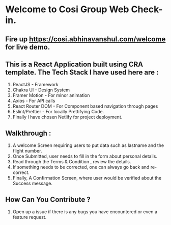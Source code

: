 # Welcome to Cosi Group Web Check-in.

## Fire up https://cosi.abhinavanshul.com/welcome for live demo.



## This is a React Application built using CRA template. The Tech Stack I have used here are :
1. ReactJS - Framework
2. Chakra UI - Design System
3. Framer Motion - For minor animation
4. Axios - For API calls
5. React Router DOM - For Component based navigation through pages
6. Eslint/Prettier - For locally Prettifying Code.
7. Finally I have chosen Netlify for project deployment.


## Walkthrough :
1. A welcome Screen requiring users to put data such as lastname and the flight number.
2. Once Submitted, user needs to fill in the form about personal details.
3. Read through the Terms & Condition , review the details.
4. If something needs to be corrected, one can always go back and re-correct.
5. Finally, A Confirmation Screen, where user would be verified about the Success message.


## How Can You Contribute ?
1. Open up a issue if there is any bugs you have encountered or even a feature request.






